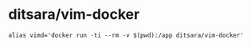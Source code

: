 ditsara/vim-docker
==================

```
alias vimd='docker run -ti --rm -v $(pwd):/app ditsara/vim-docker'
```

